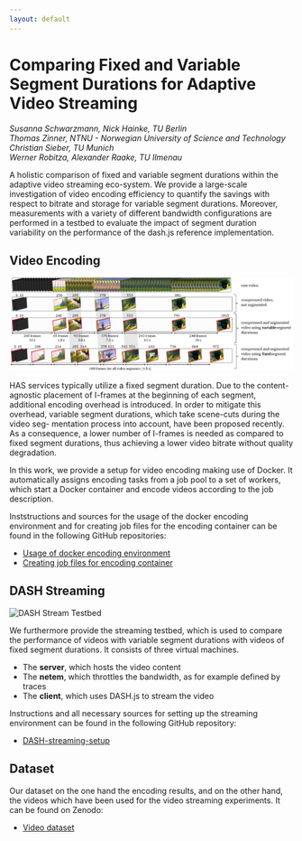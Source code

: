 ```yaml
---
layout: default
---
```


# Comparing Fixed and Variable Segment Durations for Adaptive Video Streaming

*Susanna Schwarzmann, Nick Hainke, TU Berlin*  
*Thomas Zinner, NTNU - Norwegian University of Science and Technology*  
*Christian Sieber, TU Munich*  
*Werner Robitza, Alexander Raake, TU Ilmenau*  

A holistic comparison of fixed and variable segment durations within the adaptive video streaming eco-system. We provide a large-scale investigation of video encoding efficiency to quantify the savings with respect to bitrate and storage for variable segment durations. Moreover, measurements with a variety of different bandwidth configurations are performed in a testbed to evaluate the impact of segment duration variability on the performance of the dash.js reference implementation.

## Video Encoding

![Encoding](figures/frames.png)

HAS services typically utilize a fixed segment duration. Due to the content-agnostic placement of I-frames at the beginning of each segment, additional encoding overhead is introduced. In order to mitigate this overhead, variable segment durations, which take scene-cuts during the video seg- mentation process into account, have been proposed recently. As a consequence, a lower number of I-frames is needed as compared to fixed segment durations, thus achieving a lower video bitrate without quality degradation.

In this work, we provide a setup for video encoding making use of Docker.
It automatically assigns encoding tasks from a job pool to a set of workers, which start a Docker container and encode videos according to the job description. 


Inststructions and sources for the usage of the docker encoding environment and for creating job files for the encoding container can be found in the following GitHub repositories:
* [Usage of docker encoding environment](https://github.com/fg-inet/docker-video-encoding)
* [Creating job files for encoding container](https://github.com/fg-inet/video-scripts)


## DASH Streaming

![DASH Stream Testbed](https://raw.githubusercontent.com/fg-inet/DASH-streaming-setup/master/images/setup.JPG)

We furthermore provide the streaming testbed, which is used to compare the performance of videos with variable segment durations with videos of fixed segment durations. 
It consists of three virtual machines. 
   * The __server__, which hosts the video content 
   * The __netem__, which throttles the bandwidth, as for example defined by traces 
   * The __client__, which uses DASH.js to stream the video

Instructions and all necessary sources for setting up the streaming environment can be found in the following GitHub repository: 
* [DASH-streaming-setup](https://github.com/fg-inet/DASH-streaming-setup)


## Dataset 
Our dataset on the one hand the encoding results, and on the other hand, the videos which have been used for the video streaming experiments. It can be found on Zenodo: 
* [Video dataset](https://zenodo.org/record/3732206)

